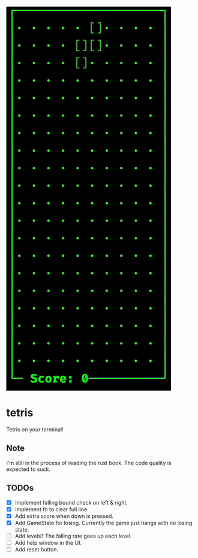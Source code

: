![game play](play.gif)

# tetris
Tetris on your terminal!

## Note
I'm still in the process of reading the rust book. The code quality is expected
to suck.

## TODOs
- [x] Implement falling bound check on left & right.
- [x] Implement fn to clear full line.
- [x] Add extra score when down is pressed.
- [x] Add GameState for losing. Currently the game just hangs with no losing state.
- [ ] Add levels? The falling rate goes up each level.
- [ ] Add help window in the UI.
- [ ] Add reset button.